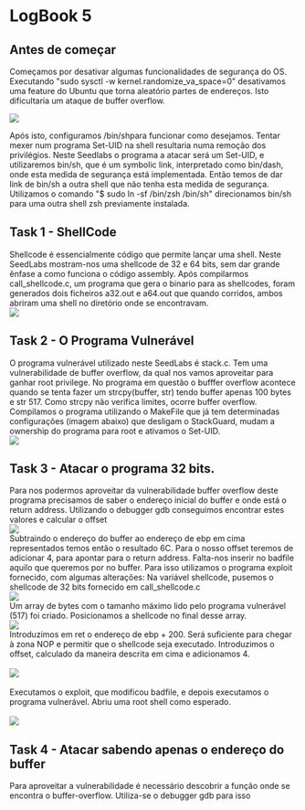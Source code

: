 # LogBook 5

## Antes de começar
Começamos por desativar algumas funcionalidades de segurança do OS. Executando "sudo sysctl -w kernel.randomize_va_space=0" desativamos uma feature do Ubuntu que torna aleatório partes de endereços. Isto dificultaria um ataque de buffer overflow. <br>

![](../pictures/log5pic1.png)
<br>

Após isto, configuramos /bin/shpara funcionar como desejamos. Tentar mexer num programa Set-UID na shell resultaria numa remoção dos privilégios.
Neste Seedlabs o programa a atacar será um Set-UID, e utilizaremos bin/sh, que é um symbolic link, interpretado como bin/dash, onde esta medida de segurança está implementada. Então temos de dar link de bin/sh a outra shell que não tenha esta medida de segurança. Utilizamos o comando "$ sudo ln -sf /bin/zsh /bin/sh" direcionamos bin/sh para uma outra shell zsh previamente instalada.


## Task 1 - ShellCode
Shellcode é essencialmente código que permite lançar uma shell. Neste SeedLabs mostram-nos uma shellcode de 32 e 64 bits, sem dar grande ênfase a como funciona o código assembly. 
Após compilarmos call_shellcode.c, um programa que gera o binario para as shellcodes, foram generados dois ficheiros a32.out e a64.out que quando corridos, ambos abriram uma shell no diretório onde se encontravam. <br>
![](../pictures/shells.png)
<br>
## Task 2 - O Programa Vulnerável
O programa vulnerável utilizado neste SeedLabs é stack.c. Tem uma vulnerabilidade de buffer overflow, da qual nos vamos aproveitar para ganhar root privilege.
No programa em questão o bufffer overflow acontece quando se tenta fazer um strcpy(buffer, str) tendo buffer apenas 100 bytes e str 517. Como strcpy não verifica limites, ocorre buffer overflow. Compilamos o programa utilizando o MakeFile que já tem determinadas configurações (imagem abaixo) que desligam o StackGuard, mudam a ownership do programa para root e ativamos o Set-UID. <br>
![](../pictures/log5pic3.png)<br>

## Task 3 - Atacar o programa 32 bits.

Para nos podermos aproveitar da vulnerabilidade buffer overflow deste programa precisamos de saber o endereço inicial do buffer e onde está o return address. Utilizando o debugger gdb conseguimos encontrar estes valores e calcular o offset <br>
![](../pictures/log5pic4.png) <br>
Subtraindo o endereço do buffer ao endereço de ebp em cima representados temos então o resultado 6C. Para o nosso offset teremos de adicionar 4, para apontar para o return address.
Falta-nos inserir no badfile aquilo que queremos por no buffer. Para isso utilizamos o programa exploit fornecido, com algumas alterações:
Na variável shellcode, pusemos o shellcode de 32 bits fornecido em call_shellcode.c <br>
![](../pictures/log5pic5.png)<br>
Um array de bytes com o tamanho máximo lido pelo programa vulnerável (517) foi criado. Posicionamos a shellcode no final desse array.<br>
![](../pictures/log5pic6.png)<br>
Introduzimos em ret o endereço de ebp + 200. Será suficiente para chegar à zona NOP e permitir que o shellcode seja executado. Introduzimos o offset, calculado da maneira descrita em cima e adicionamos 4. <br><br>
![](../pictures/log5pic7.png)
<br><br>
Executamos o exploit, que modificou badfile, e depois executamos o programa vulnerável. Abriu uma root shell como esperado. <br><br>
![](../pictures/log5pic8.png)

## Task 4 - Atacar sabendo apenas o endereço do buffer

Para aproveitar  a vulnerabilidade é necessário descobrir a função onde se encontra o buffer-overflow. Utiliza-se o debugger gdb para isso <br>
<br>




